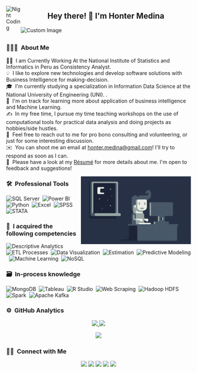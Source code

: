 <img alt="Night Coding" src="./assets/Hand%20Wave.gif" width='40' align="left"/><h2 align="center">Hey there! 👋 I'm Honter Medina </h2>

<!-- ## 👋 &nbsp;Hey there! I'm Honter Medina -->
![Custom Image](https://drive.google.com/uc?export=view&id=1AfasbpkgVfOnfk1RZSCvQ0_lx5riLtOR)
<h2 align="center"> </h2>


### 👨🏻‍💻 &nbsp;About Me

👨‍💻 &nbsp;I am Currently Working At the National Institute of Statistics and Informatics in Peru as Consistency Analyst.\
💡 &nbsp;I like to explore new technologies and develop software solutions with Business Intelligence for making-decision.\
🎓 &nbsp;I'm currently studying a specialization in Information Data Science at the National University of Engineering (UNI). .\
🌱 &nbsp;I'm on track for learning more about application of business intelligence and Machine Learning.\
✍️ &nbsp;In my free time, I pursue my time teaching workshops on the use of computational tools for practical data analysis and doing projects as hobbies/side hustles.\
💬 &nbsp;Feel free to reach out to me for pro bono consulting and volunteering, or just for some interesting discussion.\
✉️ &nbsp;You can shoot me an email at honter.medina@gmail.com! I'll try to respond as soon as I can.\
📄 &nbsp;Please have a look at my [Résumé](https://onedrive.live.com/?authkey=%21AKntgUe4LOwU4xA&id=2C11D5C642133C04%213605&cid=2C11D5C642133C04&parId=root&parQt=sharedby&o=OneUp) for more details about me. I'm open to feedback and suggestions!


<img alt="Night Coding" src="https://raw.githubusercontent.com/AVS1508/AVS1508/master/assets/Night-Coding.gif" align="right"/>

### 🛠 &nbsp;Professional Tools

![SQL Server](https://img.shields.io/badge/SQL%20Server-%23CC2927.svg?style=for-the-badge&logo=microsoft-sql-server&logoColor=white)&nbsp;
![Power BI](https://img.shields.io/badge/Power%20BI-F2C811?style=for-the-badge&logo=power-bi&logoColor=black)&nbsp;
![Python](https://img.shields.io/badge/python-3670A0?style=for-the-badge&logo=python&logoColor=ffdd54)&nbsp;
![Excel](https://img.shields.io/badge/Excel-217346?style=for-the-badge&logo=microsoft-excel&logoColor=white)&nbsp;
![SPSS](https://img.shields.io/badge/SPSS-%231A5276.svg?style=for-the-badge&logo=ibm&logoColor=white)&nbsp;
![STATA](https://img.shields.io/badge/STATA-%230073CF.svg?style=for-the-badge&logo=stata&logoColor=white)&nbsp;

### 🧰 &nbsp;I acquired the following competencies

![Descriptive Analytics](https://img.shields.io/badge/Descriptive%20Analytics-%230073CF.svg?style=for-the-badge&logo=data-analytics&logoColor=white)&nbsp;
![ETL Processes](https://img.shields.io/badge/ETL%20Processes-%2345B8AC.svg?style=for-the-badge&logo=databricks&logoColor=white)&nbsp;
![Data Visualization](https://img.shields.io/badge/Data%20Visualization-%2300559F.svg?style=for-the-badge&logo=datavis&logoColor=white)&nbsp;
![Estimation](https://img.shields.io/badge/Estimation-%23FF6F00.svg?style=for-the-badge&logo=matplotlib&logoColor=white)&nbsp;
![Predictive Modeling](https://img.shields.io/badge/Predictive%20Modeling-%232671E5.svg?style=for-the-badge&logo=scikit-learn&logoColor=white)&nbsp;
![Machine Learning](https://img.shields.io/badge/Machine%20Learning-%23FF5722.svg?style=for-the-badge&logo=tensorflow&logoColor=white)&nbsp;
![NoSQL](https://img.shields.io/badge/NoSQL-%2300B5AD.svg?style=for-the-badge&logo=couchbase&logoColor=white)&nbsp;

### 🗃 &nbsp;In-process knowledge

![MongoDB](https://img.shields.io/badge/MongoDB-%234ea94b.svg?style=for-the-badge&logo=mongodb&logoColor=white)&nbsp;
![Tableau](https://img.shields.io/badge/Tableau-%23E97627.svg?style=for-the-badge&logo=tableau&logoColor=white)&nbsp;
![R Studio](https://img.shields.io/badge/R%20Studio-%23115A8B.svg?style=for-the-badge&logo=rstudio&logoColor=white)&nbsp;
![Web Scraping](https://img.shields.io/badge/Web%20Scraping-%23FFC107.svg?style=for-the-badge&logo=web&logoColor=white)&nbsp;
![Hadoop HDFS](https://img.shields.io/badge/Hadoop%20HDFS-%23F88D1F.svg?style=for-the-badge&logo=apachehadoop&logoColor=white)&nbsp;
![Spark](https://img.shields.io/badge/Spark-%23E25A1C.svg?style=for-the-badge&logo=apachespark&logoColor=white)&nbsp;
![Apache Kafka](https://img.shields.io/badge/Apache%20Kafka-%23000000.svg?style=for-the-badge&logo=apachekafka&logoColor=white)&nbsp;

### ⚙️ &nbsp;GitHub Analytics

<p align="center">
  <a href="https://github.com/hontermed">
    <img height="180em" src="https://github-readme-stats-eight-theta.vercel.app/api?username=hontermed&show_icons=true&theme=algolia&include_all_commits=true&count_private=true"/>
  </a>
  <a href="https://github.com/hontermed">
    <img height="180em" src="https://github-readme-stats-eight-theta.vercel.app/api/top-langs/?username=hontermed&layout=compact&langs_count=8&theme=algolia"/>
  </a>
</p>

<p align="center">
  <img height="180em" src="https://github-readme-streak-stats.herokuapp.com/?user=hontermed&theme=dark&hide_border=true"/>
</p>

<!--
### 📜 &nbsp;My Articles

[![Medium](https://img.shields.io/badge/Medium%20-%231572B6.svg?&style=for-the-badge&logo=medium&logoColor=white)](https://medium.com/@adityakanoi123)
[![Quora](https://img.shields.io/badge/Quora-%23B92B27.svg?style=for-the-badge&logo=Quora&logoColor=white)](https://thedefenceengineer.quora.com/)

### 💰 &nbsp;Support My Work
[![BuyMeACoffee](https://img.shields.io/badge/Buy%20Me%20a%20Coffee-ffdd00?style=for-the-badge&logo=buy-me-a-coffee&logoColor=black)](https://buymeacoffee.com/adityakanoi) 

-->
### 🤝🏻 &nbsp;Connect with Me

<p align="center">
<a href="mailto:jhmedinar25@gmail.com"><img src="https://img.shields.io/badge/-jhmedinar25-D14836?style=flat&logo=Gmail&logoColor=white"/></a>
<a href="https://www.tiktok.com/@hontermedina"><img src="https://img.shields.io/badge/-@hontermedina-FF0050?style=flat&logo=TikTok&logoColor=white"/></a>
<a href="https://github.com/hontermed"><img src="https://img.shields.io/badge/-hontermed-181717?style=flat&logo=GitHub&logoColor=white"/></a>
<a href="https://www.linkedin.com/in/hontermedina/"><img src="https://img.shields.io/badge/-Honter%20Medina-0077B5?style=flat&logo=Linkedin&logoColor=white"/></a>
<a href="https://x.com/hontermed"><img src="https://img.shields.io/badge/-@hontermed-1DA1F2?style=flat&logo=X&logoColor=white"/></a>
</p>



<!--
### 🐍 &nbsp;That's How Commits move ...

<div align="center">
  <a href="https://github.com/Adityakanoi2001/">
  <img src="https://github.com/1999AZZAR/1999AZZAR/blob/readme/resources/img/grid-snake.svg"
       alt="snake" /></a>
</div>
-->
